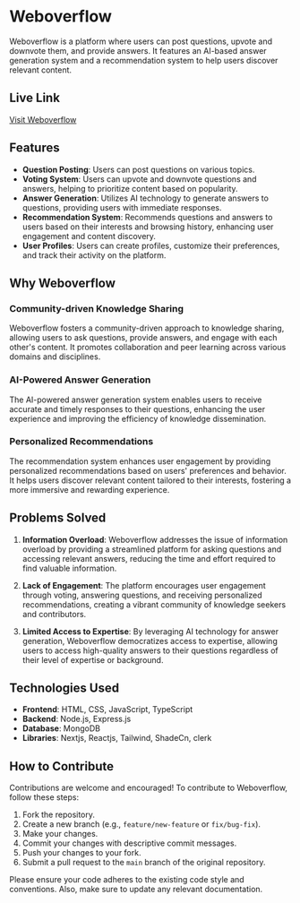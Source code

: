 # Weboverflow

Weboverflow is a platform where users can post questions, upvote and downvote them, and provide answers. It features an AI-based answer generation system and a recommendation system to help users discover relevant content.

## Live Link

[Visit Weboverflow](https://weboverflow.vercel.app/)

## Features

- **Question Posting**: Users can post questions on various topics.
- **Voting System**: Users can upvote and downvote questions and answers, helping to prioritize content based on popularity.
- **Answer Generation**: Utilizes AI technology to generate answers to questions, providing users with immediate responses.
- **Recommendation System**: Recommends questions and answers to users based on their interests and browsing history, enhancing user engagement and content discovery.
- **User Profiles**: Users can create profiles, customize their preferences, and track their activity on the platform.

## Why Weboverflow

### Community-driven Knowledge Sharing

Weboverflow fosters a community-driven approach to knowledge sharing, allowing users to ask questions, provide answers, and engage with each other's content. It promotes collaboration and peer learning across various domains and disciplines.

### AI-Powered Answer Generation

The AI-powered answer generation system enables users to receive accurate and timely responses to their questions, enhancing the user experience and improving the efficiency of knowledge dissemination.

### Personalized Recommendations

The recommendation system enhances user engagement by providing personalized recommendations based on users' preferences and behavior. It helps users discover relevant content tailored to their interests, fostering a more immersive and rewarding experience.

## Problems Solved

1. **Information Overload**: Weboverflow addresses the issue of information overload by providing a streamlined platform for asking questions and accessing relevant answers, reducing the time and effort required to find valuable information.

2. **Lack of Engagement**: The platform encourages user engagement through voting, answering questions, and receiving personalized recommendations, creating a vibrant community of knowledge seekers and contributors.

3. **Limited Access to Expertise**: By leveraging AI technology for answer generation, Weboverflow democratizes access to expertise, allowing users to access high-quality answers to their questions regardless of their level of expertise or background.

## Technologies Used

- **Frontend**: HTML, CSS, JavaScript, TypeScript
- **Backend**: Node.js, Express.js
- **Database**: MongoDB
- **Libraries**: Nextjs, Reactjs, Tailwind, ShadeCn, clerk

## How to Contribute

Contributions are welcome and encouraged! To contribute to Weboverflow, follow these steps:

1. Fork the repository.
2. Create a new branch (e.g., `feature/new-feature` or `fix/bug-fix`).
3. Make your changes.
4. Commit your changes with descriptive commit messages.
5. Push your changes to your fork.
6. Submit a pull request to the `main` branch of the original repository.

Please ensure your code adheres to the existing code style and conventions. Also, make sure to update any relevant documentation.

